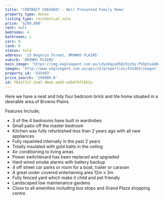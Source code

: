 ```yaml
---
title: 'CONTRACT CRASHED! - Well Presented Family Home'
property_type: House
listing_type: residential_sale
price: '$299,000'
rent: null
bedrooms: 4
bathrooms: 1
cars: 0
land: 0
status: Sold
address: '23 Begonia Street, BROWNS PLAINS'
suburb: 'BROWNS PLAINS'
main_image: 'https://img.eagleagent.com.au/Ldyo6qyqdSQz9jeSy-PVXptuaQ8=/1280x854/smart/https://s3-us-west-2.amazonaws.com/eagleagent-orig/images/6824187/116353371-image-M.jpg'
images: 'http://www.eagleagent.com.au/api/v2/properties/435403/images'
property_id: '435403'
price_search: '299000.0'
id: f642f31f-2e4f-48eb-ad45-edb4f9f16b2a
---
```

Here we have a neat and tidy four bedroom brick and tile home situated in a desirable area of Browns Plains.

Features Include;
*  3 of the 4 bedrooms have built in wardrobes
*  Small patio off the master bedroom
*  Kitchen was fully refurbished less than 2 years ago with all new appliances
*  Fully repainted internally in the past 2 years
*  Totally insulated with gold batts in the ceiling
*  Air conditioning to living areas
*  Power switchboard has been replaced and upgraded
*  Hard wired smoke alarms with battery backup
*  4 off street car parks or room for a boat, trailer or caravan
*  A great under covered entertaining area 12m x 3m
*  Fully fenced yard which make it child and pet friendly
*  Landscaped low maintenance gardens
*  Close to all amenities including bus stops and Grand Plaza shopping centre